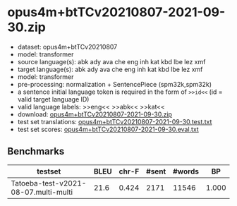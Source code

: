# opus4m+btTCv20210807-2021-09-30.zip

* dataset: opus4m+btTCv20210807
* model: transformer
* source language(s): abk ady ava che eng inh kat kbd lbe lez xmf
* target language(s): abk ady ava che eng inh kat kbd lbe lez xmf
* model: transformer
* pre-processing: normalization + SentencePiece (spm32k,spm32k)
* a sentence initial language token is required in the form of `>>id<<` (id = valid target language ID)
* valid language labels: >>eng<< >>abk<< >>kat<<
* download: [opus4m+btTCv20210807-2021-09-30.zip](https://object.pouta.csc.fi/Tatoeba-MT-models/cau-cau/opus4m+btTCv20210807-2021-09-30.zip)
* test set translations: [opus4m+btTCv20210807-2021-09-30.test.txt](https://object.pouta.csc.fi/Tatoeba-MT-models/cau-cau/opus4m+btTCv20210807-2021-09-30.test.txt)
* test set scores: [opus4m+btTCv20210807-2021-09-30.eval.txt](https://object.pouta.csc.fi/Tatoeba-MT-models/cau-cau/opus4m+btTCv20210807-2021-09-30.eval.txt)

## Benchmarks

| testset | BLEU  | chr-F | #sent | #words | BP |
|---------|-------|-------|-------|--------|----|
| Tatoeba-test-v2021-08-07.multi-multi 	| 21.6 	| 0.424 	| 2171 	| 11546 	| 1.000 |

